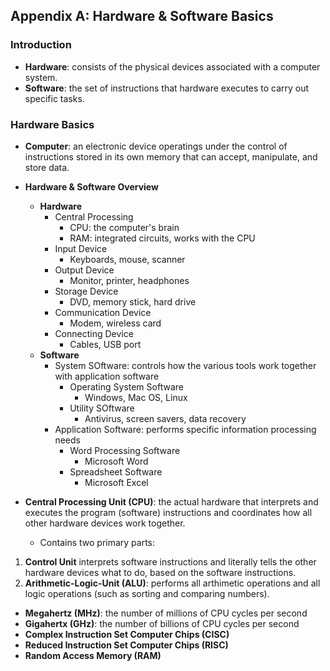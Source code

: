 ## **Appendix A: Hardware & Software Basics**

### **Introduction**

- **Hardware**: consists of the physical devices associated with a computer system.
- **Software**: the set of instructions that hardware executes to carry out specific tasks.

### **Hardware Basics**

- **Computer**: an electronic device operatings under the control of instructions stored in its own memory that can accept, manipulate, and store data.
- **Hardware & Software Overview**

  - **Hardware**
    - Central Processing
      - CPU: the computer's brain
      - RAM: integrated circuits, works with the CPU
    - Input Device
      - Keyboards, mouse, scanner
    - Output Device
      - Monitor, printer, headphones
    - Storage Device
      - DVD, memory stick, hard drive
    - Communication Device
      - Modem, wireless card
    - Connecting Device
      - Cables, USB port
  - **Software**
    - System SOftware: controls how the various tools work together with application software
      - Operating System Software
        - Windows, Mac OS, Linux
      - Utility SOftware
        - Antivirus, screen savers, data recovery
    - Application Software: performs specific information processing needs
      - Word Processing Software
        - Microsoft Word
      - Spreadsheet Software
        - Microsoft Excel

- **Central Processing Unit (CPU)**: the actual hardware that interprets and executes the program (software) instructions and coordinates how all other hardware devices work together.
  - Contains two primary parts:

1. **Control Unit** interprets software instructions and literally tells the other hardware devices what to do, based on the software instructions.
2. **Arithmetic-Logic-Unit (ALU)**: performs all arthimetic operations and all logic operations (such as sorting and comparing numbers).

- **Megahertz (MHz)**: the number of millions of CPU cycles per second
- **Gigahertx (GHz)**: the number of billions of CPU cycles per second
- **Complex Instruction Set Computer Chips (CISC)**
- **Reduced Instruction Set Computer Chips (RISC)**
- **Random Access Memory (RAM)**
